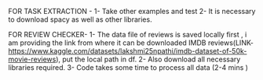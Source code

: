 FOR TASK EXTRACTION - 1- Take other examples and test
                        2- It is necessary to download spacy as well as other libraries.

FOR REVIEW CHECKER- 1- The data file of reviews is saved locally first , i am providing the link from where it can be downloaded 
                      IMDB reviews(LINK-https://www.kaggle.com/datasets/lakshmi25npathi/imdb-dataset-of-50k-movie-reviews), put the local path in df.
                      2- Also download all necessary libraries required.
                       3- Code takes some time to process all data (2-4 mins )
